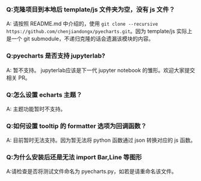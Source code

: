 
### Q:克隆项目到本地后 template/js 文件夹为空，没有 js 文件？

A: 请按照 README.md 中介绍的，使用 `git clone --recursive https://github.com/chenjiandongx/pyecharts.git`。因为 template/js 实际上是一个 git submodule，不递归克隆的话会遗漏该模块的内容。

### Q:pyecharts 是否支持  jupyterlab?

A: 暂不支持。 jupyterlab应该是下一代 jupyter notebook 的雏形。欢迎大家提交相关 PR。

### Q:怎么设置 echarts 主题？

A: 主题功能暂时不支持。

### Q:如何设置 tooltip 的 formatter 选项为回调函数？

A: 目前暂时无法支持。因为暂无法将 python 函数通过 json 转换对应的 js 函数。

### Q:为什么安装后还是无法 import Bar,Line 等图形

A:请检查是否将测试文件命名为 pyecharts.py，如若是请重命名该文件。
